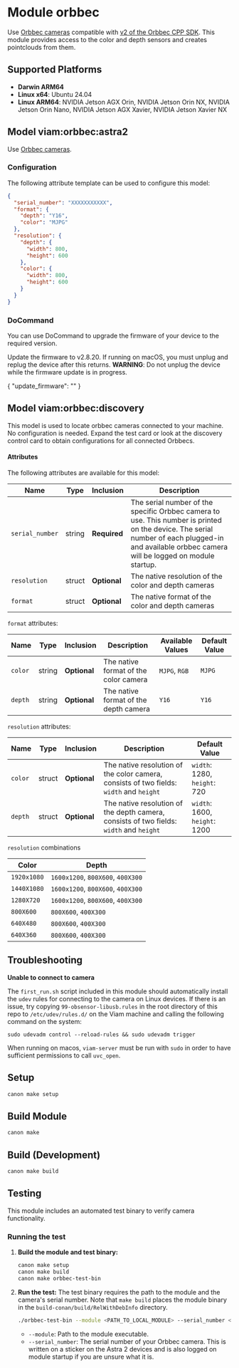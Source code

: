 # Module orbbec

Use [Orbbec cameras](https://www.orbbec.com/products/) compatible with [v2 of the Orbbec CPP SDK](https://github.com/orbbec/OrbbecSDK_v2/).
This module provides access to the color and depth sensors and creates pointclouds from them.

## Supported Platforms
- **Darwin ARM64**
- **Linux x64**: Ubuntu 24.04
- **Linux ARM64**: NVIDIA Jetson AGX Orin, NVIDIA Jetson Orin NX, NVIDIA Jetson Orin Nano, NVIDIA Jetson AGX Xavier, NVIDIA Jetson Xavier NX

## Model viam:orbbec:astra2

Use [Orbbec cameras](https://www.orbbec.com/products/structured-light-camera/astra-2/).

### Configuration
The following attribute template can be used to configure this model:

```json
{
  "serial_number": "XXXXXXXXXXX",
  "format": {
    "depth": "Y16",
    "color": "MJPG"
  },
  "resolution": {
    "depth": {
      "width": 800,
      "height": 600
    },
    "color": {
      "width": 800,
      "height": 600
    }
  }
}
```

### DoCommand
You can use DoCommand to upgrade the firmware of your device to the required version.

Update the firmware to v2.8.20. If running on macOS, you must unplug and replug the device after this returns.
**WARNING**: Do not unplug the device while the firmware update is in progress.

{
  "update_firmware": ""
}

## Model viam:orbbec:discovery

This model is used to locate orbbec cameras connected to your machine. No configuration is needed.
Expand the test card or look at the discovery control card to obtain configurations for all connected Orbbecs.

#### Attributes

The following attributes are available for this model:

| Name          | Type   | Inclusion | Description                |
|---------------|--------|-----------|----------------------------|
| `serial_number` | string | **Required** | The serial number of the specific Orbbec camera to use. This number is printed on the device. The serial number of each plugged-in and available orbbec camera will be logged on module startup.  |
|`resolution` | struct | **Optional** | The native resolution of the color and depth cameras |
| `format`    | struct | **Optional** | The native format of the color and depth cameras |

`format` attributes:

| Name | Type | Inclusion | Description | Available Values | Default Value |
|------|------|-----------|-------------|------------------|---------------|
| `color` | string | **Optional** | The native format of the color camera | `MJPG`, `RGB` | `MJPG` |
| `depth` | string | **Optional** | The native format of the depth camera | `Y16` | `Y16` |

`resolution` attributes:

| Name | Type | Inclusion | Description | Default Value |
|------|------|-----------|-------------|---------------|
| `color` | struct | **Optional** | The native resolution of the color camera, consists of two fields: `width` and `height` | `width`: 1280, `height`: 720 |
| `depth` | struct | **Optional** | The native resolution of the depth camera, consists of two fields: `width` and `height` | `width`: 1600, `height`: 1200 |

`resolution` combinations

| Color | Depth |
|-------|-------|
| `1920x1080` | `1600x1200`, `800X600`, `400X300` | 
| `1440X1080` | `1600x1200`, `800X600`, `400X300` | 
| `1280X720` | `1600x1200`, `800X600`, `400X300` | 
| `800X600` | `800X600`, `400X300` | 
| `640X480` | `800X600`, `400X300` | 
| `640X360` | `800X600`, `400X300` | 

## Troubleshooting

**Unable to connect to camera**

The `first_run.sh` script included in this module should automatically install the `udev` rules for connecting to the camera on Linux devices.
If there is an issue, try copying `99-obsensor-libusb.rules` in the root directory of this repo to `/etc/udev/rules.d/` on the Viam machine and calling the following command on the system:

```
sudo udevadm control --reload-rules && sudo udevadm trigger
```

When running on macos, `viam-server` must be run with `sudo` in order to have sufficient permissions to call `uvc_open`.


## Setup
```bash
canon make setup
```

## Build Module
```bash
canon make
```

## Build (Development)
```bash
canon make build
```

## Testing

This module includes an automated test binary to verify camera functionality.

### Running the test

1.  **Build the module and test binary:**
    ```bash
    canon make setup
    canon make build
    canon make orbbec-test-bin
    ```

2.  **Run the test:**
    The test binary requires the path to the module and the camera's serial number. Note that `make build` places the module binary in the `build-conan/build/RelWithDebInfo` directory.

    ```bash
    ./orbbec-test-bin --module <PATH_TO_LOCAL_MODULE> --serial_number <YOUR_CAMERA_SERIAL_NUMBER>
    ```

    -   `--module`: Path to the module executable.
    -   `--serial_number`: The serial number of your Orbbec camera. This is written on a sticker on the Astra 2 devices and is also logged on module startup if you are unsure what it is.
